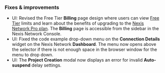 ### Fixes & improvements

- UI: Revised the Free Tier **Billing** page design where users can view [Free Tier](/docs/introduction/free-tier) limits and learn about the benefits of upgrading to the [Nexis Network Pro plan](/docs/introduction/pro-plan). The **Billing** page is accessible from the sidebar in the Nexis Network Console.
- UI: Fixed the code example drop-down menu on the **Connection Details** widget on the Nexis Network **Dashboard**. The menu now opens above the selector if there is not enough space in the browser window for the menu to drop down.
- UI: The **Project Creation** modal now displays an error for invalid **Auto-suspend** delay settings.
